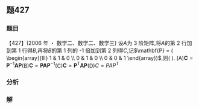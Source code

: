 ## 题427
### 题目
【427】(2006 年 ・ 数学二、数学二、数学三) 设$A$为 3 阶矩阵,将$A$的第 2 行加到第 1 行得$B$,再将$B$的第 1 列的 -1 倍加到第 2 列得$C$,记$\mathbf{P} = ( \begin{array}{lll} 1 & 1 & 0 \\  0 & 1 & 0 \\  0 & 0 & 1 \end{array})$,则( ). 
(A)$\mathbf{C} = {\mathbf{P}}^{-1}\mathbf{{AP}}$(B)$\mathbf{C} = \mathbf{{PA}}{\mathbf{P}}^{-1}$(C)$\mathbf{C} = {\mathbf{P}}^{\mathrm{T}}\mathbf{{AP}}$(D)$C = {PA}{P}^{\mathrm{T}}$
### 分析

### 解